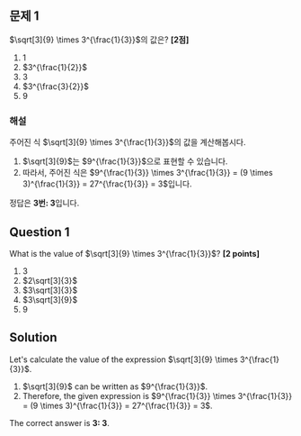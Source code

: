## 문제 1
$\sqrt[3]{9} \times 3^{\frac{1}{3}}$의 값은? **[2점]**

1. $1$
2. $3^{\frac{1}{2}}$
3. $3$
4. $3^{\frac{3}{2}}$
5. $9$

### 해설
주어진 식 $\sqrt[3]{9} \times 3^{\frac{1}{3}}$의 값을 계산해봅시다.

1. $\sqrt[3]{9}$는 $9^{\frac{1}{3}}$으로 표현할 수 있습니다.
2. 따라서, 주어진 식은 $9^{\frac{1}{3}} \times 3^{\frac{1}{3}} = (9 \times 3)^{\frac{1}{3}} = 27^{\frac{1}{3}} = 3$입니다.

정답은 **3번: 3**입니다.

## Question 1
What is the value of $\sqrt[3]{9} \times 3^{\frac{1}{3}}$? **[2 points]**

1. $3$
2. $2\sqrt[3]{3}$
3. $3\sqrt[3]{3}$
4. $3\sqrt[3]{9}$
5. $9$

## Solution
Let's calculate the value of the expression $\sqrt[3]{9} \times 3^{\frac{1}{3}}$.

1. $\sqrt[3]{9}$ can be written as $9^{\frac{1}{3}}$.
2. Therefore, the given expression is $9^{\frac{1}{3}} \times 3^{\frac{1}{3}} = (9 \times 3)^{\frac{1}{3}} = 27^{\frac{1}{3}} = 3$.

The correct answer is **3: 3**.
